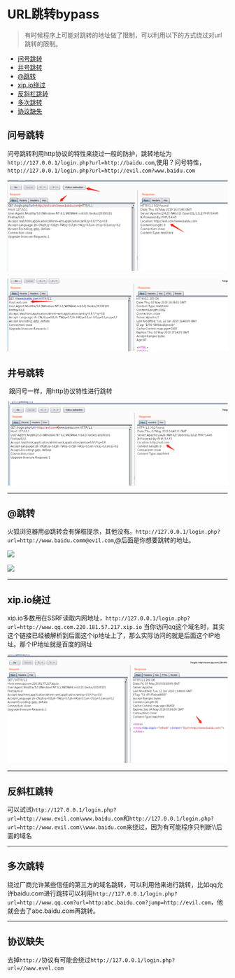 # URL跳转bypass

> 有时候程序上可能对跳转的地址做了限制，可以利用以下的方式绕过对url跳转的限制。

- [问号跳转](#问号跳转)
- [井号跳转](#井号跳转)
- [@跳转](#@跳转)
- [xip.io绕过](#xip.io绕过)
- [反斜杠跳转](#反斜杠跳转)
- [多次跳转](#多次跳转)
- [协议缺失](#协议缺失)

## 问号跳转

​     问号跳转利用http协议的特性来绕过一般的防护，跳转地址为`http://127.0.0.1/login.php?url=http://baidu.com`,使用？问号特性，`http://127.0.0.1/login.php?url=http://evil.com?www.baidu.com`

![wenhao1](../images/url_redirection/wenhao1.png)

![wenhao1](../images/url_redirection/wenhao2.png)



## 井号跳转

​     跟问号一样，用http协议特性进行跳转

![jinghao1](../images\url_redirection\jinghao1.png)

---

## @跳转

火狐浏览器用@跳转会有弹框提示，其他没有。`http://127.0.0.1/login.php?url=http://www.baidu.comm@evil.com`,@后面是你想要跳转的地址。

![](..\images\url_redirection\@1.png)

![](..\images\url_redirection\@2.png)

---

## xip.io绕过

xip.io多数用在SSRF读取内网地址，`http://127.0.0.1/login.php?url=http://www.qq.com.220.181.57.217.xip.io`  当你访问qq这个域名时，其实这个链接已经被解析到后面这个ip地址上了，那么实际访问的就是后面这个IP地址。那个IP地址就是百度的网址



![](..\images\url_redirection\xip.io.png)

---

## 反斜杠跳转

可以试试`http://127.0.0.1/login.php?url=http://www.evil.com\www.baidu.com`和`http://127.0.0.1/login.php?url=http://www.evil.com\\www.baidu.com`来绕过，因为有可能程序只判断\\\\后面的域名



---

## 多次跳转

绕过厂商允许某些信任的第三方的域名跳转，可以利用他来进行跳转，比如qq允许baidu.com进行跳转可以利用`http://127.0.0.1/login.php?url=http://www.qq.com?url=http:abc.baidu.com?jump=http://evil.com`，他就会去了abc.baidu.com再跳转。

---

## 协议缺失

去掉`http://`协议有可能会绕过`http://127.0.0.1/login.php?url=//www.evel.com`

